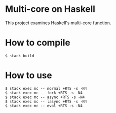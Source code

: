 # Multi-core on Haskell

This project examines Haskell's multi-core function.

# How to compile

```
$ stack build
```

# How to use

```
$ stack exec mc -- normal +RTS -s -N4
$ stack exec mc -- fork +RTS -s -N4
$ stack exec mc -- async +RTS -s -N4
$ stack exec mc -- lasync +RTS -s -N4
$ stack exec mc -- eval +RTS -s -N4
```

